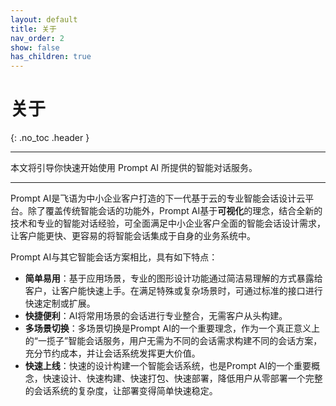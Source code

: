 ```yaml
---
layout: default
title: 关于
nav_order: 2
show: false
has_children: true
---
```



# 关于
{: .no_toc .header }

----
本文将引导你快速开始使用 Prompt AI 所提供的智能对话服务。

---
Prompt AI是飞语为中小企业客户打造的下一代基于云的专业智能会话设计云平台。除了覆盖传统智能会话的功能外，Prompt AI基于**可视化**的理念，结合全新的技术和专业的智能对话经验，可全面满足中小企业客户全面的智能会话设计需求，让客户能更快、更容易的将智能会话集成于自身的业务系统中。

Prompt AI与其它智能会话方案相比，具有如下特点：
* **简单易用**：基于应用场景，专业的图形设计功能通过简洁易理解的方式暴露给客户，让客户能快速上手。在满足特殊或复杂场景时，可通过标准的接口进行快速定制或扩展。
* **快捷便利**：AI将常用场景的会话进行专业整合，无需客户从头构建。
* **多场景切换**：多场景切换是Prompt AI的一个重要理念，作为一个真正意义上的“一揽子”智能会话服务，用户无需为不同的会话需求构建不同的会话方案，充分节约成本，并让会话系统发挥更大价值。
* **快速上线**：快速的设计构建一个智能会话系统，也是Prompt AI的一个重要概念，快速设计、快速构建、快速打包、快速部署，降低用户从零部署一个完整的会话系统的复杂度，让部署变得简单快速稳定。
